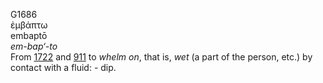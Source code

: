 <body>
  <p>G1686<br>  ἐμβάπτω  <br> embaptō  <br><i>em-bap‘-to </i><br>From <a href="g1722.htm">1722</a> and <a href="g0911.htm">911</a>  to <i>whelm</i> <i>on</i>, that is, <i>wet</i> (a part of the person, etc.) by contact with a fluid: - dip.<br></p>
 </body>